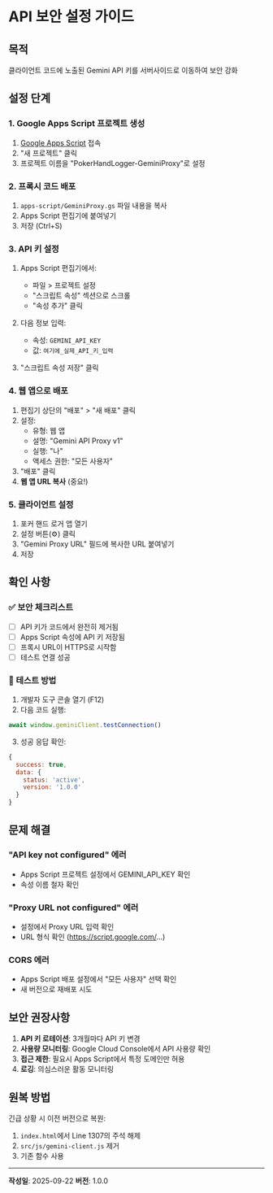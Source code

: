 # API 보안 설정 가이드

## 목적
클라이언트 코드에 노출된 Gemini API 키를 서버사이드로 이동하여 보안 강화

## 설정 단계

### 1. Google Apps Script 프로젝트 생성

1. [Google Apps Script](https://script.google.com) 접속
2. "새 프로젝트" 클릭
3. 프로젝트 이름을 "PokerHandLogger-GeminiProxy"로 설정

### 2. 프록시 코드 배포

1. `apps-script/GeminiProxy.gs` 파일 내용을 복사
2. Apps Script 편집기에 붙여넣기
3. 저장 (Ctrl+S)

### 3. API 키 설정

1. Apps Script 편집기에서:
   - 파일 > 프로젝트 설정
   - "스크립트 속성" 섹션으로 스크롤
   - "속성 추가" 클릭

2. 다음 정보 입력:
   - 속성: `GEMINI_API_KEY`
   - 값: `여기에_실제_API_키_입력`

3. "스크립트 속성 저장" 클릭

### 4. 웹 앱으로 배포

1. 편집기 상단의 "배포" > "새 배포" 클릭
2. 설정:
   - 유형: 웹 앱
   - 설명: "Gemini API Proxy v1"
   - 실행: "나"
   - 액세스 권한: "모든 사용자"
3. "배포" 클릭
4. **웹 앱 URL 복사** (중요!)

### 5. 클라이언트 설정

1. 포커 핸드 로거 앱 열기
2. 설정 버튼(⚙️) 클릭
3. "Gemini Proxy URL" 필드에 복사한 URL 붙여넣기
4. 저장

## 확인 사항

### ✅ 보안 체크리스트

- [ ] API 키가 코드에서 완전히 제거됨
- [ ] Apps Script 속성에 API 키 저장됨
- [ ] 프록시 URL이 HTTPS로 시작함
- [ ] 테스트 연결 성공

### 🧪 테스트 방법

1. 개발자 도구 콘솔 열기 (F12)
2. 다음 코드 실행:
```javascript
await window.geminiClient.testConnection()
```

3. 성공 응답 확인:
```javascript
{
  success: true,
  data: {
    status: 'active',
    version: '1.0.0'
  }
}
```

## 문제 해결

### "API key not configured" 에러
- Apps Script 프로젝트 설정에서 GEMINI_API_KEY 확인
- 속성 이름 철자 확인

### "Proxy URL not configured" 에러
- 설정에서 Proxy URL 입력 확인
- URL 형식 확인 (https://script.google.com/...)

### CORS 에러
- Apps Script 배포 설정에서 "모든 사용자" 선택 확인
- 새 버전으로 재배포 시도

## 보안 권장사항

1. **API 키 로테이션**: 3개월마다 API 키 변경
2. **사용량 모니터링**: Google Cloud Console에서 API 사용량 확인
3. **접근 제한**: 필요시 Apps Script에서 특정 도메인만 허용
4. **로깅**: 의심스러운 활동 모니터링

## 원복 방법

긴급 상황 시 이전 버전으로 복원:
1. `index.html`에서 Line 1307의 주석 해제
2. `src/js/gemini-client.js` 제거
3. 기존 함수 사용

---

**작성일**: 2025-09-22
**버전**: 1.0.0